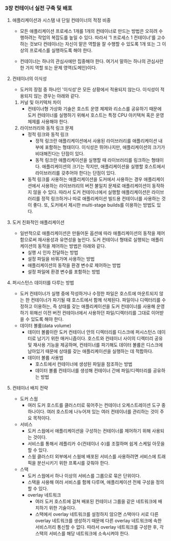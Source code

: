 ### 3장 컨테이너 실전 구축 및 배포

1. 애플리케이션과 시스탬 내 단일 컨테이너의 적정 비중

   + 모든 애플리케이션 프로세스 1개를 1개의 컨테이너로 만드는 방법은 오히려 수행하려는 작업의 복잡도를 높일 수 있다. 따라서 '1 프로세스 1 컨테이너'를 고수하는 것보다 컨테이너는 자신이  맡은 역할을 잘 수행할 수 있도록 1개 또는 그 이상의 프로세스를 실행하도록 해야 한다.

   + 컨테이너는 하나의 관심사에만 집중해야 한다. 여기서 말하는 하나의 관심사란 한 가지 역할 또는 문제 영역(도메인)이다. 

2. 컨테이너의 이식성

   + 도커의 장점 중 하나인 '이식성'은 모든 상황에서 적용되지 않는다. 이식성이 적용되지 않는 경우는 아래와 같다.

   1. 커널 및 아키텍처 차이
      + 컨테이너형 가상화 기술은 호스트 운영 체제와 리소스를 공유하기 때문에 도커 컨테이너를 실행하기 위해서 호스트는 특정 CPU 아키텍쳐 혹은 운영 체제를 사용해야 한다.
   2. 라이브러리와 동적 링크 문제
      + 정적 링크와 동적 링크
        + 정적 링크란 애플리케이션에서 사용된 라이브러리를 애플리케이션 내부에 포함하는 형태이다. 이식성은 뛰어나지만, 애플리케이션의 크기가 비대해진다는 단점이 있다.
        + 동적 링크란 애플리케이션을 실행할 때 라이브러리를 링크하는 형태이다. 애플리케이션의 크기는 작지만, 애플리케이션을 실행할 호스트에서 라이브러리를 갖추어야 한다는 단점이 있다.
      + 동적 링크를 사용하는 애플리케이션을 도커에서 사용하는 경우 애플리케이션에서 사용하는 라이브러리의 버전 불일치 문제로 애플리케이션이 동작하지 않을 수 있다. 따라서 도커 컨테이너에서 실행할 애플리케이션은 라이브러리를 정적 링크하거나 따로 애플리케이션 빌드용 컨테이너를 사용하는 것이 좋다. 또, 도커에서 제시한 multi-stage builds를 이용하는 방법도 있다.

3. 도커 친화적인 애플리케이션

   + 일반적으로 애플리케이션은 만들어둔 옵션에 따라 애플리케이션의 동작을 제어함으로써 재사용성과 유연성을 높인다. 도커 컨테이너 형태로 실행되는 애플리케이션의 동작을 제어하는 방법은 아래와 같다.
     + 실행 시 인자 전달하는 방법
     + 설정 파일을 바꿔가며 사용하는 방법
     + 애플리케이션의 동작을 환경 변수로 제어하는 방법
     + 설정 파일에 환경 변수를 포함하는 방법

4. 퍼시스턴스 데이터를 다루는 방법

   + 도커 컨테이너가 실행 중에 작성하거나 수정한 파일은 호스트에 마운트되지 않는 한 컨테이너가 파기될 때 호스트에서 함께 삭제된다. 파일이나 디렉터리를 수정하고 이용하는, 즉 상태를 갖는 애플리케이션을 도커 컨테이너를 사용해 운영하기 위해선 이전 버전 컨테이너에서 사용하던 파일/디렉터리를 그대로 이어받을 수 있도록 해야 한다.
   + 데이터 볼륨(data volume)
     + 데이터 볼륨이란 도커 컨테이너 안의 디렉터리를 디스크에 퍼시스턴스 데이터로 남기기 위한 매커니즘이다. 호스트와 컨테이너 사이의 디렉터리 공유 및 재사용 기능을 제공하며, 컨테이너를 파기해도 데이터 볼륨은 디스크에 남아있기 때문에 상태를 갖는 애플리케이션을 실행하는 데 적합하다.
     + 데이터 볼륨 사용법
       + 호스트에서 컨테이너에 생성된 파일을 참조하는 방법
       + 데이터 볼륨 컨테이너를 생성해 컨테이너 간에 파일/디렉터리를 공유하는 방법
   
5. 컨테이너 배치 전략

   + 도커 스웜
     + 여러 도커 호스트를 클러스터로 묶어주는 컨테이너 오케스트레이션 도구 중 하나이다. 여러 호스트에 나누어져 있는 여러 컨테이너를 관리하는 것이 주요 목적이다. 
   + 서비스
     + 도커 스웜에서 애플리케이션을 구성하는 컨테이너를 제어하기 위해 사용되는 것이다.
     +  서비스를 통해서 레플리카 수(컨테이너 수)를 조절하며 쉽게 스케일 아웃을 할 수 있다.
     + 스웜 클러스터 외부에서 스웜에 배포된 서비스를 사용하려면 서비스에 트래픽을 분산시키기 위한 프록시를 갖춰야 한다.
   + 스택
     + 도커 스웜에서 하나 이상의 서비스를 그룹으로 묶은 단위이다.
     + 스택을 사용해 여러 서비스를 함께 다루며, 애플리케이션 전체 구성을 정의할 수 있다.
     + overlay 네트워크
       + 여러 도커 호스트에 걸쳐 배포된 컨테이너 그룹을 같은 네트워크에 배치하기 위한 기술이다.
       + 스택에서 overlay 네트워크를 설정하지 않으면 스택마다 서로 다른 overlay 네트워크를 생성하기 때문에 다른 overlay 네트워크에 속한 서비스끼리 통신할 수 없다. 따라서 overlay  네트워크를 구성한 후, 각 스택의 서비스를 해당 네트워크에 소속시켜야 한다.